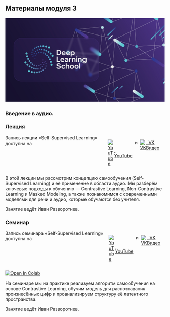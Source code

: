 ## Материалы модуля 3

<div align="center">
  <img src="../images/dls.png">
</div>

### Введение в аудио.


### Лекция


<div style="display: flex; gap: 8px; align-items: bottom;">
  <span>
  Запись лекции &laquo;Self-Supervised Learning&raquo; доступна на
  </span>
  
  <a href="https://youtu.be/M8OaTAVVof0" target="_blank" rel="noopener" aria-label="Watch on YouTube" 
    style="display: flex; align-items: center">
    <img src="https://cdn.simpleicons.org/youtube" alt="YouTube" width="20"/>
    &nbsp;
    YouTube
  </a>

  <span>и</span>

  <a href="https://vkvideo.ru/video-155161349_456239321" target="_blank" rel="noopener" aria-label="Watch on VK"
     style="display: flex; align-items: center">
    <img src="https://cdn.simpleicons.org/vk" alt="VK" width="20"/>
    &nbsp;
    VK Видео
  </a>
</div>



В этой лекции мы рассмотрим концепцию самообучения (Self-Supervised Learning) и её применение в области аудио. Мы разберём ключевые подходы к обучению — Contrastive Learning, Non-Contrastive Learning и Masked Modeling, а также познакомимся с современными моделями для речи и аудио, которые обучаются без учителя.

Занятие ведёт Иван Разворотнев.

### Семинар


<div style="display: flex; gap: 8px; align-items: bottom;">
  <span>
  Запись семинара &laquo;Self-Supervised Learning&raquo; доступна на
  </span>
  
  <a href="https://youtu.be/2ezpTsEi4So" target="_blank" rel="noopener" aria-label="Watch on YouTube" 
    style="display: flex; align-items: center">
    <img src="https://cdn.simpleicons.org/youtube" alt="YouTube" width="20"/>
    &nbsp;
    YouTube
  </a>

  <span>и</span>

  <a href="https://vkvideo.ru/video-155161349_456239319" target="_blank" rel="noopener" aria-label="Watch on VK"
     style="display: flex; align-items: center">
    <img src="https://cdn.simpleicons.org/vk" alt="VK" width="20"/>
    &nbsp;
    VK Видео
  </a>
</div>

[![Open In Colab](https://colab.research.google.com/assets/colab-badge.svg)](https://colab.research.google.com/github/DeepLearningSchool/part_2_nlp/blob/main/week_03_speech_ssl/Practice/SSL_seminar.ipynb)


На семинаре мы на практике реализуем алгоритм самообучения на основе Contrastive Learning, обучим модель для распознавания произнесённых цифр и проанализируем структуру её латентного пространства.

Занятие ведёт Иван Разворотнев.




